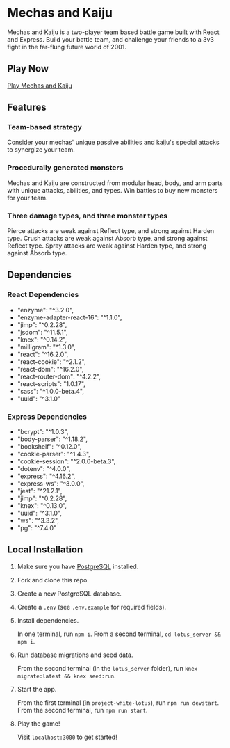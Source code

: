 # Mechas and Kaiju
Mechas and Kaiju is a two-player team based battle game built with React and Express.
Build your battle team, and challenge your friends to a 3v3 fight in the far-flung future world of 2001.

## Play Now
[Play Mechas and Kaiju](https://projectwhitelotus.herokuapp.com)

## Features
### Team-based strategy

   Consider your mechas' unique passive abilities and kaiju's special attacks to synergize your team.
### Procedurally generated monsters

   Mechas and Kaiju are constructed from modular head, body, and arm parts with unique attacks, abilities, and types. Win battles to buy new monsters for your team.
### Three damage types, and three monster types

   Pierce attacks are weak against Reflect type, and strong against Harden type.
   Crush attacks are weak against Absorb type, and strong against Reflect type.
   Spray attacks are weak against Harden type, and strong against Absorb type.

## Dependencies
### React Dependencies

- "enzyme": "^3.2.0",
- "enzyme-adapter-react-16": "^1.1.0",
- "jimp": "^0.2.28",
- "jsdom": "^11.5.1",
- "knex": "^0.14.2",
- "milligram": "^1.3.0",
- "react": "^16.2.0",
- "react-cookie": "^2.1.2",
- "react-dom": "^16.2.0",
- "react-router-dom": "^4.2.2",
- "react-scripts": "1.0.17",
- "sass": "^1.0.0-beta.4",
- "uuid": "^3.1.0"
### Express Dependencies

- "bcrypt": "^1.0.3",
- "body-parser": "^1.18.2",
- "bookshelf": "^0.12.0",
- "cookie-parser": "^1.4.3",
- "cookie-session": "^2.0.0-beta.3",
- "dotenv": "^4.0.0",
- "express": "^4.16.2",
- "express-ws": "^3.0.0",
- "jest": "^21.2.1",
- "jimp": "^0.2.28",
- "knex": "^0.13.0",
- "uuid": "^3.1.0",
- "ws": "^3.3.2",
- "pg": "^7.4.0"

## Local Installation
1. Make sure you have [PostgreSQL](https://www.postgresql.org/download/) installed.
2. Fork and clone this repo.
3. Create a new PostgreSQL database.
4. Create a `.env` (see `.env.example` for required fields).
5. Install dependencies.

   In one terminal, run `npm i`.
   From a second terminal, `cd lotus_server && npm i`.

6. Run database migrations and seed data.

   From the second terminal (in the `lotus_server` folder), run `knex migrate:latest && knex seed:run`.

7. Start the app.

   From the first terminal (in `project-white-lotus`), run `npm run devstart`.
   From the second terminal, run `npm run start`.

8. Play the game!

   Visit `localhost:3000` to get started!
